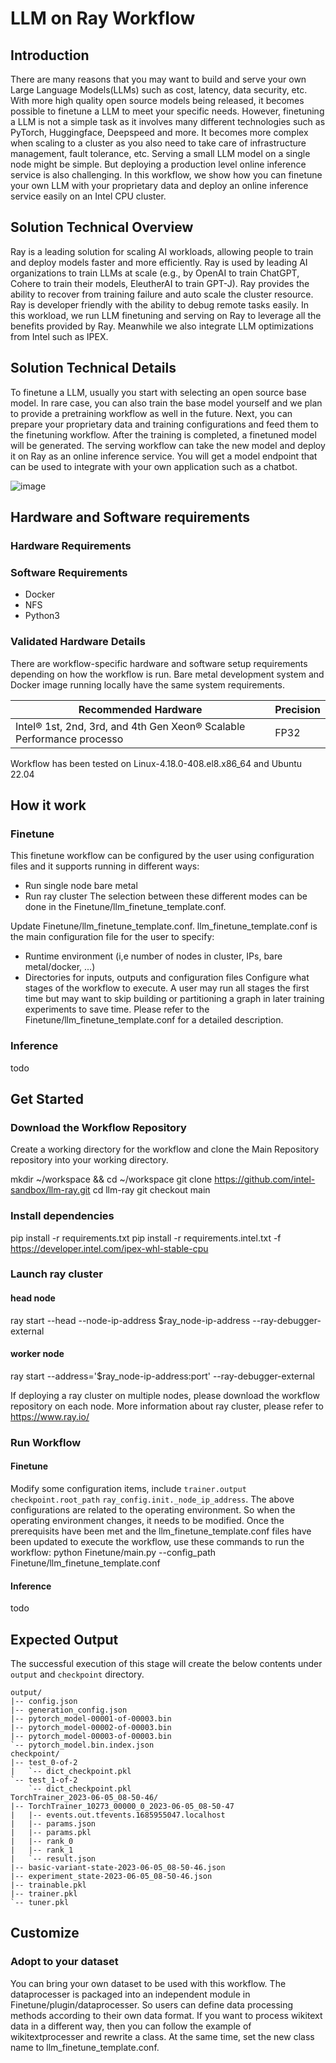 # LLM on Ray Workflow

## Introduction
There are many reasons that you may want to build and serve your own Large Language Models(LLMs) such as cost, latency, data security, etc. With more high quality open source models being released, it becomes possible to finetune a LLM to meet your specific needs. However, finetuning a LLM is not a simple task as it involves many different technologies such as PyTorch, Huggingface, Deepspeed and more. It becomes more complex when scaling to a cluster as you also need to take care of infrastructure management, fault tolerance, etc. Serving a small LLM model on a single node might be simple. But deploying a production level online inference service is also challenging.
In this workflow, we show how you can finetune your own LLM with your proprietary data and deploy an online inference service easily on an Intel CPU cluster.



## Solution Technical Overview
Ray is a leading solution for scaling AI workloads, allowing people to train and deploy models faster and more efficiently. Ray is used by leading AI organizations to train LLMs at scale (e.g., by OpenAI to train ChatGPT, Cohere to train their models, EleutherAI to train GPT-J). Ray provides the ability to recover from training failure and auto scale the cluster resource. Ray is developer friendly with the ability to debug remote tasks easily. In this workload, we run LLM finetuning and serving on Ray to leverage all the benefits provided by Ray. Meanwhile we also integrate LLM optimizations from Intel such as IPEX.


## Solution Technical Details
To finetune a LLM, usually you start with selecting an open source base model. In rare case, you can also train the base model yourself and we plan to provide a pretraining workflow as well in the future.  Next, you can prepare your proprietary data and training configurations and feed them to the finetuning workflow. After the training is completed, a finetuned model will be generated. The serving workflow can take the new model and deploy it on Ray as an online inference service. You will get a model endpoint that can be used to integrate with your own application such as a chatbot.

![image](https://github.com/intel-sandbox/llm-ray/assets/9278199/addd7a7f-83ef-43ae-b3ac-dd81cc2570e4)



## Hardware and Software requirements
### Hardware Requirements
### Software Requirements
- Docker 
- NFS 
- Python3
### Validated Hardware Details
There are workflow-specific hardware and software setup requirements depending on how the workflow is run. Bare metal development system and Docker image running locally have the same system requirements.

|Recommended Hardware|Precision|
|-|-|
|Intel® 1st, 2nd, 3rd, and 4th Gen Xeon® Scalable Performance processo | FP32|

Workflow has been tested on Linux-4.18.0-408.el8.x86_64 and Ubuntu 22.04
## How it work

### Finetune
This finetune workflow can be configured by the user using configuration files and it supports running in different ways:

+ Run single node bare metal
+ Run ray cluster
The selection between these different modes can be done in the Finetune/llm_finetune_template.conf.

Update Finetune/llm_finetune_template.conf.
llm_finetune_template.conf is the main configuration file for the user to specify:

+ Runtime environment (i,e number of nodes in cluster, IPs, bare metal/docker, ...)
+ Directories for inputs, outputs and configuration files
Configure what stages of the workflow to execute. A user may run all stages the first time but may want to skip building or partitioning a graph in later training experiments to save time.
Please refer to the Finetune/llm_finetune_template.conf for a detailed description.

### Inference
todo


## Get Started
### Download the Workflow Repository
Create a working directory for the workflow and clone the Main Repository repository into your working directory.

mkdir ~/workspace && cd ~/workspace
git clone https://github.com/intel-sandbox/llm-ray.git
cd llm-ray
git checkout main

### Install dependencies

pip install -r requirements.txt
pip install -r requirements.intel.txt -f https://developer.intel.com/ipex-whl-stable-cpu

### Launch ray cluster
#### head node
ray start --head --node-ip-address $ray_node-ip-address --ray-debugger-external
#### worker node
ray start --address='$ray_node-ip-address:port' --ray-debugger-external

If deploying a ray cluster on multiple nodes, please download the workflow repository on each node. More information about ray cluster, please refer to https://www.ray.io/

### Run Workflow
#### Finetune 
Modify some configuration items, include `trainer.output` `checkpoint.root_path` `ray_config.init._node_ip_address`. The above configurations are related to the operating environment. So when the operating environment changes, it needs to be modified.
Once the prerequisits have been met and the llm_finetune_template.conf files have been updated to execute the workflow, use these commands to run the workflow:
python Finetune/main.py --config_path Finetune/llm_finetune_template.conf 

#### Inference
todo

## Expected Output
The successful execution of this stage will create the below contents under `output` and `checkpoint` directory.
```
output/
|-- config.json
|-- generation_config.json
|-- pytorch_model-00001-of-00003.bin
|-- pytorch_model-00002-of-00003.bin
|-- pytorch_model-00003-of-00003.bin
`-- pytorch_model.bin.index.json
checkpoint/
|-- test_0-of-2
|   `-- dict_checkpoint.pkl
`-- test_1-of-2
    `-- dict_checkpoint.pkl
TorchTrainer_2023-06-05_08-50-46/
|-- TorchTrainer_10273_00000_0_2023-06-05_08-50-47
|   |-- events.out.tfevents.1685955047.localhost
|   |-- params.json
|   |-- params.pkl
|   |-- rank_0
|   |-- rank_1
|   `-- result.json
|-- basic-variant-state-2023-06-05_08-50-46.json
|-- experiment_state-2023-06-05_08-50-46.json
|-- trainable.pkl
|-- trainer.pkl
`-- tuner.pkl
```
## Customize
### Adopt to your dataset
You can bring your own dataset to be used with this workflow. The dataprocesser is packaged into an independent module in Finetune/plugin/dataprocesser. So users can define data processing methods according to their own data format. If you want to process wikitext data in a different way, then you can follow the example of wikitextprocesser and rewrite a class. At the same time, set the new class name to llm_finetune_template.conf.

